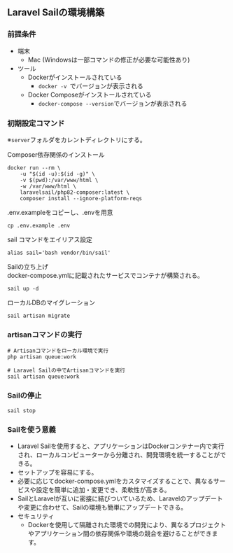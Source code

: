 ## Laravel Sailの環境構築

### 前提条件
- 端末
    - Mac (Windowsは一部コマンドの修正が必要な可能性あり)
- ツール
    - Dockerがインストールされている
        - `docker -v `でバージョンが表示される
    - Docker Composeがインストールされている
        - `docker-compose --version`でバージョンが表示される

### 初期設定コマンド
※`server`フォルダをカレントディレクトリにする。<br>

Composer依存関係のインストール

```shell
docker run --rm \
    -u "$(id -u):$(id -g)" \
    -v $(pwd):/var/www/html \
    -w /var/www/html \
    laravelsail/php82-composer:latest \
    composer install --ignore-platform-reqs
```

.env.exampleをコピーし、.envを用意

```shell
cp .env.example .env
```

sail コマンドをエイリアス設定

```shell
alias sail='bash vendor/bin/sail'
```

Sailの立ち上げ<br>
docker-compose.ymlに記載されたサービスでコンテナが構築される。

```shell
sail up -d
```

ローカルDBのマイグレーション

```shell
sail artisan migrate
```

### artisanコマンドの実行
```shell
# Artisanコマンドをローカル環境で実行
php artisan queue:work

# Laravel Sailの中でArtisanコマンドを実行
sail artisan queue:work
```

### Sailの停止

```shell
sail stop
```

### Sailを使う意義
- Laravel Sailを使用すると、アプリケーションはDockerコンテナー内で実行され、ローカルコンピューターから分離され、開発環境を統一することができる。
- セットアップを容易にする。
- 必要に応じてdocker-compose.ymlをカスタマイズすることで、異なるサービスや設定を簡単に追加・変更でき、柔軟性が高まる。
- SailとLaravelが互いに密接に結びついているため、Laravelのアップデートや変更に合わせて、Sailの環境も簡単にアップデートできる。
- セキュリティ
    - Dockerを使用して隔離された環境での開発により、異なるプロジェクトやアプリケーション間の依存関係や環境の競合を避けることができます。